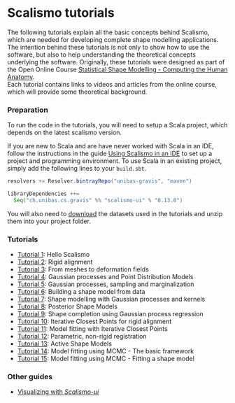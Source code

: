 # Scalismo tutorials 

The following tutorials explain all the basic concepts behind Scalismo, which are needed for developing complete shape modelling applications.
The intention behind these tutorials is not only to show how to use the software, but also to help understanding the theoretical concepts underlying the software. 
Originally, these tutorials were designed as part of the Open Online Course [Statistical Shape Modelling - Computing the Human Anatomy](https://www.futurelearn.com/courses/statistical-shape-modelling).  
Each tutorial contains links to videos and articles from the online course, which will 
provide some theoretical background. 

### Preparation

To run the code in the tutorials, you will need to setup a Scala project, 
 which depends on the latest scalismo version. 

If you are new to Scala and are have never worked with Scala in an IDE, 
follow the instructions in the guide [Using Scalismo in an IDE](ide.html) to 
set up a project and programming environment. To use Scala in an existing project, simply add the following lines to
your ```build.sbt```.

```scala
resolvers += Resolver.bintrayRepo("unibas-gravis", "maven")

libraryDependencies ++=
  Seq("ch.unibas.cs.gravis" %% "scalismo-ui" % "0.13.0")
```

You will also need to [download](https://drive.switch.ch/index.php/s/zOJDpqh2ZGxzJJH) the datasets used in the tutorials and unzip them into your project folder. 

### Tutorials

* [Tutorial 1](tutorials/tutorial1.html): Hello Scalismo
* [Tutorial 2](tutorials/tutorial2.html): Rigid alignment
* [Tutorial 3](tutorials/tutorial3.html): From meshes to deformation fields
* [Tutorial 4](tutorials/tutorial4.html): Gaussian processes and Point Distribution Models
* [Tutorial 5](tutorials/tutorial5.html): Gaussian processes, sampling and marginalization
* [Tutorial 6](tutorials/tutorial6.html): Building a shape model from data
* [Tutorial 7](tutorials/tutorial7.html): Shape modelling with Gaussian processes and kernels
* [Tutorial 8](tutorials/tutorial8.html): Posterior Shape Models
* [Tutorial 9](tutorials/tutorial9.html): Shape completion using Gaussian process regression
* [Tutorial 10](tutorials/tutorial10.html): Iterative Closest Points for rigid alignment
* [Tutorial 11](tutorials/tutorial11.html): Model fitting with Iterative Closest Points
* [Tutorial 12](tutorials/tutorial12.html): Parametric, non-rigid registration 
* [Tutorial 13](tutorials/tutorial13.html): Active Shape Models
* [Tutorial 14](tutorials/tutorial14.html): Model fitting using MCMC - The basic framework
* [Tutorial 15](tutorials/tutorial15.html): Model fitting using MCMC - Fitting a shape model 



### Other guides

* [Visualizing with *Scalismo-ui*](scalismo-ui-introduction.html) 
